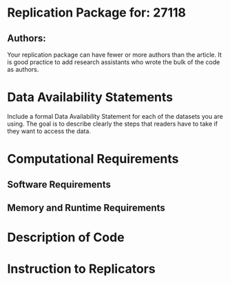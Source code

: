 # Replication Package for: 27118 
## Authors: 
<annotate>Your replication package can have fewer or more authors than the article. It is good practice to add research assistants who wrote the bulk of the code as authors.</annotate>
# Data Availability Statements
<annotate>Include a formal Data Availability Statement for each of the datasets you are using. The goal is to describe clearly the steps that readers have to take if they want to access the data.</annotate>


# Computational Requirements
## Software Requirements
## Memory and Runtime Requirements 

# Description of Code

# Instruction to Replicators
